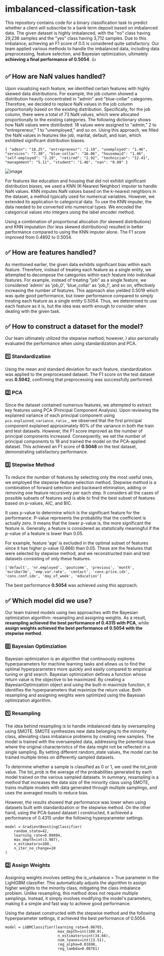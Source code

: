 # imbalanced-classification-task

This repository contains code for a binary classification task to predict whether a client will subscribe to a bank term deposit based on imbalanced data. The given dataset is highly imbalanced, with the "no" class having 29,238 samples and the "yes" class having 3,712 samples. Due to this imbalance, achieving an F1 score of 0.5 is considered quite satisfactory. Our team applied various methods to handle the imbalanced data, including data preprocessing, feature selection, and Bayesian optimization, ultimately **achieving a final performance of 0.5054**. 👍

## **✅ How are NaN values handled?**

Upon visualizing each feature, we identified certain features with highly skewed data distributions. For example, the job column showed a distribution heavily concentrated in "admin" and "blue-collar" categories. Therefore, we decided to replace NaN values in the job column proportionally based on the existing distribution. Specifically, for the job column, there were a total of 73 NaN values, which were allocated proportionally to the existing categories. The following dictionary shows how NaN values were distributed: 18 values were assigned to "admin," 2 to "entrepreneur," 1 to "unemployed," and so on. Using this approach, we filled the NaN values in features like job, marital, default, and loan, which exhibited significant distribution biases.
```
{ "admin": "18.25", "entrepreneur": "2.19", "unemployed": "1.46", "services": "7.30", "blue-collar": "16.06", "housemaid": "1.46", "self-employed": "2.19", "retired": "2.92", "technician": "12.41", "management": "5.11", "student": "1.46", "nan": "0.00" }
```
![image](https://github.com/user-attachments/assets/864eee47-558a-450a-9efb-bfd742f5dfaa)

For features like education and housing that did not exhibit significant distribution biases, we used a KNN (K-Nearest Neighbor) imputer to handle NaN values. KNN imputes NaN values based on the k-nearest neighbors in the dataset, a method typically used for numerical variables. However, we extended its application to categorical data. To use the KNN imputer, the data needed to be converted into numerical types. We encoded the categorical values into integers using the label encoder method.

Using a combination of proportional allocation (for skewed distributions) and KNN imputation (for less skewed distributions) resulted in better performance compared to using the KNN imputer alone. The F1 score improved from 0.4892 to 0.5054.

## **✅ How are features handled?**

As mentioned earlier, the given data exhibits significant bias within each feature. Therefore, instead of treating each feature as a single entity, we attempted to decompose the categories within each feature into individual features. For example, instead of treating "job" as a single feature, we considered 'admin' as 'job_0', 'blue_collar' as 'job_1', and so on, effectively increasing the number of features. This approach also yielded 0.5019 which was quite good performance, but lower performance compared to simply treating each feature as a single entity 0.5054. Thus, we determined to use each feature as it is, but the idea was worth enough to consider when dealing with the given task.

## **✅ How to construct a dataset for the model?**

Our team ultimately utilized the stepwise method; however, I also personally evaluated the performance when using standardization and PCA.

### **1️⃣ Standardization**

Using the mean and standard deviation for each feature, standardization was applied to the preprocessed dataset. The F1 score on the test dataset was **0.5042**, confirming that preprocessing was successfully performed.

### **2️⃣ PCA**
Since the dataset contained numerous features, we attempted to extract key features using PCA (Principal Component Analysis). Upon reviewing the explained variance of each principal component using `pca.explained_variance_ratio_`, we observed that the first principal component explained approximately 90% of the variance in both the train and test datasets. However, the F1 score improved as the number of principal components increased. Consequently, we set the number of principal components to 18 and trained the model on the PCA-applied dataset. This achieved an F1 score of **0.5048** on the test dataset, demonstrating satisfactory performance.

### **3️⃣ Stepwise Method**
To reduce the number of features by selecting only the most useful ones, we employed the stepwise feature selection method. Stepwise method is a combination of forward selection and backward elimination, adding or removing one feature recursively per each step. It considers all the cases of possible subsets of features and is able to find the best subset of features based on p-values, AIC, and BIC.

It uses p-value to determine which is the significant feature for the performance. P-value represents the probability that the coefficient is actually zero. It means that the lower p-value is, the more significant the feature is. Generally, a feature is considered as statistically meaningful if the p-value of a feature is lower than 0.05.

For example, feature ‘age’ is excluded in the optimal subset of features since it has higher p-value (0.866) than 0.05. These are the features that were selected by stepwise method, and we reconstructed train and test datasets consisting of only these features.
```
['default', 'nr.employed', 'poutcome', 'previous', 'month', 'euribor3m', 'emp.var.rate', 'contact', 'cons.price.idx', 'cons.conf.idx', 'day_of_week', 'education']
```
The best performance **0.5054** was achieved using this approach.

## **✅ Which model did we use?**

Our team trained models using two approaches with the Bayesian optimization algorithm: resampling and assigning weights. As a result, **resampling achieved the best performance of 0.4315 with PCA**, while **assign weights achieved the best performance of 0.5054 with the stepwise method**.

### **0️⃣ Bayesian Optimziation**

Bayesian optimization is an algorithm that continuously explores hyperparameters for machine learning tasks and allows us to find the optimal hyperparameters more quickly and easily compared to empirical tuning or grid search. Bayesian optimization defines a function whose return value is the objective to be maximized. By creating a BayesianOptimization object and using the built-in maximize function, it identifies the hyperparameters that maximize the return value. Both resampling and assigning weights were optimized using the Bayesian optimization algorithm.
 
### **1️⃣ Resampling**

The idea behind resampling is to handle imbalanced data by oversampling using SMOTE. SMOTE synthesizes new data belonging to the minority class, alleviating class imbalance problems by creating new samples. The model is trained with the oversampled data, addressing the potential issue where the original characteristics of the data might not be reflected in a single sampling. By setting different random_state values, the model can be trained multiple times on differently sampled datasets.

To determine whether a sample is classified as 0 or 1, we used the tot_prob value. The tot_prob is the average of the probabilities generated by each model trained on the various sampled datasets. In summary, resampling is a method that increases the data size of the minority class using SMOTE, trains multiple models with data generated through multiple samplings, and uses the averaged results to reduce bias.

However, the results showed that performance was lower when using datasets built with standardization or the stepwise method. On the other hand, using the PCA-based dataset I constructed, it achieved a performance of 0.4315 under the following hyperparameter settings.
```
model = GradientBoostingClassifier(
    random_state=42,
    learning_rate=0.09894,
    max_depth=int(3.987),
    n_estimators=100,
    n_iter_no_change=10
)
```

### **2️⃣ Assign Weights**

Assigning weights involves setting the is_unbalance = True parameter in the LightGBM classifier. This automatically adjusts the algorithm to assign higher weights to the minority class, mitigating the class imbalance problem. Unlike resampling, this method does not require multiple samplings. Instead, it simply involves modifying the model's parameters, making it a simple and fast way to achieve good performance.

Using the dataset constructed with the stepwise method and the following hyperparameter settings, it achieved the best performance of 0.5054.

 
```
model = LGBMClassifier(learning_rate=0.08765,
                        max_depth=int(180.0),
                        n_estimators=int(34.66),
                        num_leaves=int(13.51),
                        reg_alpha=0.01698,
                        reg_lambda=0.08781)
```
